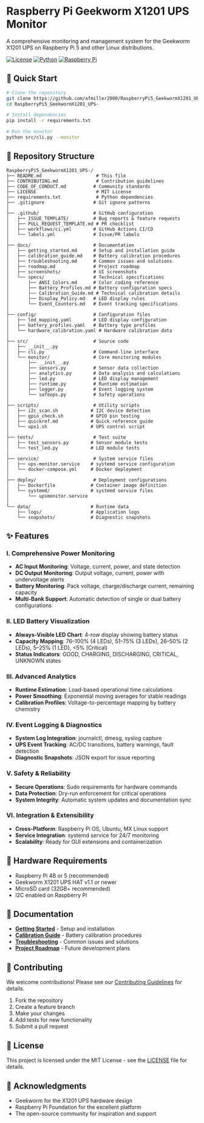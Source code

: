 # Raspberry Pi Geekworm X1201 UPS Monitor

A comprehensive monitoring and management system for the Geekworm X1201 UPS on Raspberry Pi 5 and other Linux distributions.

[![License](https://img.shields.io/badge/License-MIT-blue.svg)](LICENSE)
[![Python](https://img.shields.io/badge/Python-3.8%2B-blue.svg)](https://www.python.org/downloads/)
[![Raspberry Pi](https://img.shields.io/badge/Raspberry%20Pi-4%2B-red.svg)](https://www.raspberrypi.org/)

## 🚀 Quick Start

```bash
# Clone the repository
git clone https://github.com/afmiller2000/RaspberryPi5_GeekwormX1201_UPS-.git
cd RaspberryPi5_GeekwormX1201_UPS-

# Install dependencies
pip install -r requirements.txt

# Run the monitor
python src/cli.py --monitor
```

## 📁 Repository Structure

```
RaspberryPi5_GeekwormX1201_UPS-/
├── README.md                    # This file
├── CONTRIBUTING.md              # Contribution guidelines
├── CODE_OF_CONDUCT.md          # Community standards
├── LICENSE                      # MIT License
├── requirements.txt             # Python dependencies
├── .gitignore                  # Git ignore patterns
│
├── .github/                    # GitHub configuration
│   ├── ISSUE_TEMPLATE/         # Bug reports & feature requests
│   ├── PULL_REQUEST_TEMPLATE.md # PR checklist
│   ├── workflows/ci.yml        # GitHub Actions CI/CD
│   └── labels.yml              # Issue/PR labels
│
├── docs/                       # Documentation
│   ├── getting_started.md      # Setup and installation guide
│   ├── calibration_guide.md    # Battery calibration procedures
│   ├── troubleshooting.md      # Common issues and solutions
│   ├── roadmap.md              # Project roadmap
│   ├── screenshots/            # UI screenshots
│   └── specs/                  # Technical specifications
│       ├── ANSI_Colors.md      # Color coding reference
│       ├── Battery_Profiles.md # Battery configuration specs
│       ├── Calibration_Guide.md # Technical calibration details
│       ├── Display_Policy.md   # LED display rules
│       └── Event_Counters.md   # Event tracking specifications
│
├── config/                     # Configuration files
│   ├── led_mapping.yaml        # LED display configuration
│   ├── battery_profiles.yaml   # Battery type profiles
│   └── hardware_calibration.yaml # Hardware calibration data
│
├── src/                        # Source code
│   ├── __init__.py
│   ├── cli.py                  # Command-line interface
│   └── monitor/                # Core monitoring modules
│       ├── __init__.py
│       ├── sensors.py          # Sensor data collection
│       ├── analytics.py        # Data analysis and calculations
│       ├── led.py              # LED display management
│       ├── runtime.py          # Runtime estimation
│       ├── logger.py           # Event logging system
│       └── safeops.py          # Safety operations
│
├── scripts/                    # Utility scripts
│   ├── i2c_scan.sh            # I2C device detection
│   ├── gpio_check.sh          # GPIO pin testing
│   ├── quickref.md            # Quick reference guide
│   └── ups1.sh                # UPS control script
│
├── tests/                      # Test suite
│   ├── test_sensors.py        # Sensor module tests
│   └── test_led.py            # LED module tests
│
├── service/                    # System service files
│   ├── ups-monitor.service    # systemd service configuration
│   └── docker-compose.yml     # Docker deployment
│
├── deploy/                     # Deployment configurations
│   ├── Dockerfile             # Container image definition
│   └── systemd/               # systemd service files
│       └── upsmonitor.service
│
└── data/                      # Runtime data
    ├── logs/                  # Application logs
    └── snapshots/             # Diagnostic snapshots
```

## ✨ Features

### I. Comprehensive Power Monitoring
- **AC Input Monitoring**: Voltage, current, power, and state detection
- **DC Output Monitoring**: Output voltage, current, power with undervoltage alerts
- **Battery Monitoring**: Pack voltage, charge/discharge current, remaining capacity
- **Multi-Bank Support**: Automatic detection of single or dual battery configurations

### II. LED Battery Visualization
- **Always-Visible LED Chart**: 4-row display showing battery status
- **Capacity Mapping**: 76–100% (4 LEDs), 51–75% (3 LEDs), 26–50% (2 LEDs), 5–25% (1 LED), <5% (Critical)
- **Status Indicators**: GOOD, CHARGING, DISCHARGING, CRITICAL, UNKNOWN states

### III. Advanced Analytics
- **Runtime Estimation**: Load-based operational time calculations
- **Power Smoothing**: Exponential moving averages for stable readings
- **Calibration Profiles**: Voltage-to-percentage mapping by battery chemistry

### IV. Event Logging & Diagnostics
- **System Log Integration**: journalctl, dmesg, syslog capture
- **UPS Event Tracking**: AC/DC transitions, battery warnings, fault detection
- **Diagnostic Snapshots**: JSON export for issue reporting

### V. Safety & Reliability
- **Secure Operations**: Sudo requirements for hardware commands
- **Data Protection**: Dry-run enforcement for critical operations
- **System Integrity**: Automatic system updates and documentation sync

### VI. Integration & Extensibility
- **Cross-Platform**: Raspberry Pi OS, Ubuntu, MX Linux support
- **Service Integration**: systemd service for 24/7 monitoring
- **Scalability**: Ready for GUI extensions and containerization

## 🔧 Hardware Requirements

- Raspberry Pi 4B or 5 (recommended)
- Geekworm X1201 UPS HAT v1.1 or newer
- MicroSD card (32GB+ recommended)
- I2C enabled on Raspberry Pi

## 📖 Documentation

- **[Getting Started](docs/getting_started.md)** - Setup and installation
- **[Calibration Guide](docs/calibration_guide.md)** - Battery calibration procedures
- **[Troubleshooting](docs/troubleshooting.md)** - Common issues and solutions
- **[Project Roadmap](docs/roadmap.md)** - Future development plans

## 🤝 Contributing

We welcome contributions! Please see our [Contributing Guidelines](CONTRIBUTING.md) for details.

1. Fork the repository
2. Create a feature branch
3. Make your changes
4. Add tests for new functionality
5. Submit a pull request

## 📄 License

This project is licensed under the MIT License - see the [LICENSE](LICENSE) file for details.

## 🙏 Acknowledgments

- Geekworm for the X1201 UPS hardware design
- Raspberry Pi Foundation for the excellent platform
- The open-source community for inspiration and support
